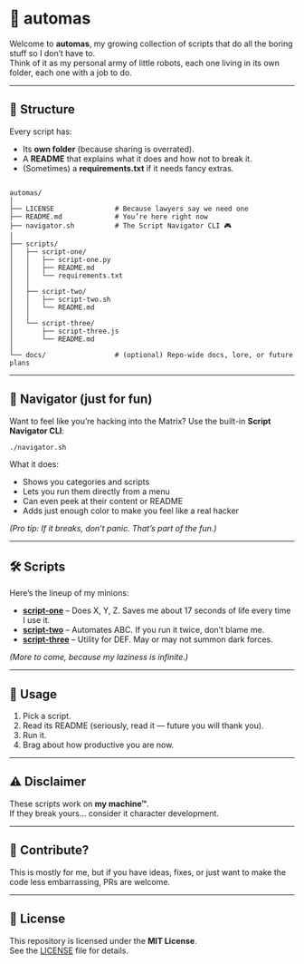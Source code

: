 # 🤖 automas

Welcome to **automas**, my growing collection of scripts that do all the boring stuff so I don’t have to.  
Think of it as my personal army of little robots, each one living in its own folder, each one with a job to do.

---

## 📂 Structure

Every script has:

- Its **own folder** (because sharing is overrated).
- A **README** that explains what it does and how not to break it.
- (Sometimes) a **requirements.txt** if it needs fancy extras.

```

automas/
│
├── LICENSE               # Because lawyers say we need one
├── README.md             # You’re here right now
├── navigator.sh          # The Script Navigator CLI 🎮
│
├── scripts/
│   ├── script-one/
│   │   ├── script-one.py
│   │   ├── README.md
│   │   └── requirements.txt
│   │
│   ├── script-two/
│   │   ├── script-two.sh
│   │   └── README.md
│   │
│   └── script-three/
│       ├── script-three.js
│       └── README.md
│
└── docs/                 # (optional) Repo-wide docs, lore, or future plans

```

---

## 🧭 Navigator (just for fun)

Want to feel like you’re hacking into the Matrix? Use the built-in **Script Navigator CLI**:

```bash
./navigator.sh
```

What it does:

- Shows you categories and scripts
- Lets you run them directly from a menu
- Can even peek at their content or README
- Adds just enough color to make you feel like a real hacker

_(Pro tip: If it breaks, don’t panic. That’s part of the fun.)_

---

## 🛠️ Scripts

Here’s the lineup of my minions:

- [**script-one**](scripts/script-one) – Does X, Y, Z. Saves me about 17 seconds of life every time I use it.
- [**script-two**](scripts/script-two) – Automates ABC. If you run it twice, don’t blame me.
- [**script-three**](scripts/script-three) – Utility for DEF. May or may not summon dark forces.

_(More to come, because my laziness is infinite.)_

---

## 🚀 Usage

1. Pick a script.
2. Read its README (seriously, read it — future you will thank you).
3. Run it.
4. Brag about how productive you are now.

---

## ⚠️ Disclaimer

These scripts work on **my machine™**.  
If they break yours… consider it character development.

---

## 🎉 Contribute?

This is mostly for me, but if you have ideas, fixes, or just want to make the code less embarrassing, PRs are welcome.

---

## 📄 License

This repository is licensed under the **MIT License**.  
See the [LICENSE](./LICENSE) file for details.
